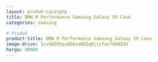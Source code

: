 ```yaml
---
layout: produk-casinghp
title: BMW M Performance Samsung Galaxy S9 Case
categories: samsung

# Produk
product-title: BMW M Performance Samsung Galaxy S9 Case
image-drive: 1cvGWZKhpuADAzaBQIq0jisfacfdbWIUU
harga: 90000
---
```


